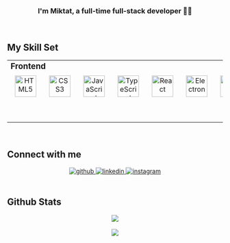 ### <div align="center">I'm Miktat, a full-time full-stack developer  👨‍💻</div> 
<br/>  

## My Skill Set
<table>
  <tr>
    <td valign="top" width="50%">
      <h3 style="margin: 0px;">Frontend</h3>
      <div style="display: flex; gap: 10px; justify-content: center; align-items: center;" align="center">
        <img
          style="margin: 10px;"
          src="https://profilinator.rishav.dev/skills-assets/html5-original-wordmark.svg"
          alt="HTML5"
          height="50"
        />
        <img
          style="margin: 10px;"
          src="https://profilinator.rishav.dev/skills-assets/css3-original-wordmark.svg"
          alt="CSS3"
          height="50"
        />
        <img
          style="margin: 10px;"
          src="https://profilinator.rishav.dev/skills-assets/javascript-original.svg"
          alt="JavaScript"
          height="50"
        />
        <img
          style="margin: 10px;"
          src="https://profilinator.rishav.dev/skills-assets/typescript-original.svg"
          alt="TypeScript"
          height="50"
        />
        <img
          style="margin: 10px;"
          src="https://profilinator.rishav.dev/skills-assets/react-original-wordmark.svg"
          alt="React"
          height="50"
        />
        <img
          style="margin: 10px;"
          src="https://profilinator.rishav.dev/skills-assets/electron-original.svg"
          alt="Electron"
          height="50"
        />
        <img
          style="margin: 10px;"
          src="https://profilinator.rishav.dev/skills-assets/flutterio-icon.svg"
          alt="Flutter"
          height="50"
        />
        <img
          style="margin: 10px;"
          src="https://profilinator.rishav.dev/skills-assets/dartlang-icon.svg"
          alt="Dart"
          height="50"
        />
      </div>
    </td>
    <td valign="top" width="50%">
       <h3>Backend</h3>
      <div style="display: flex; gap: 10px; justify-content: center; align-items: center;" align="center">
        <img
          style="margin: 10px;"
          src="https://profilinator.rishav.dev/skills-assets/nodejs-original-wordmark.svg"
          alt="Node.js"
          height="50"
        />
        <img
          style="margin: 10px;"
          src="https://profilinator.rishav.dev/skills-assets/mongodb-original-wordmark.svg"
          alt="MongoDB"
          height="50"
        />
        <img
          style="margin: 10px;"
          src="https://profilinator.rishav.dev/skills-assets/mysql-original-wordmark.svg"
          alt="MySQL"
          height="50"
        />
        <img
          style="margin: 10px;"
          src="https://profilinator.rishav.dev/skills-assets/firebase.png"
          alt="Firebase"
          height="50"
        />
      </div>
    </td>
  </tr>
</table>

<br />

## Connect with me
<div align="center">
  <a href="https://github.com/MiktatMertCento" target="_blank">
    <img
    src=https://img.shields.io/badge/github-%2324292e.svg?&style=for-the-badge&logo=github&logoColor=white
    alt=github style="margin-bottom: 5px;" />
  </a>
  <a href="https://linkedin.com/in/miktatmertcento" target="_blank">
    <img
    src=https://img.shields.io/badge/linkedin-%231E77B5.svg?&style=for-the-badge&logo=linkedin&logoColor=white
    alt=linkedin style="margin-bottom: 5px;" />
  </a>
  <a href="https://instagram.com/miktatmertcento" target="_blank">
    <img
    src=https://img.shields.io/badge/instagram-%23000000.svg?&style=for-the-badge&logo=instagram&logoColor=white
    alt=instagram style="margin-bottom: 5px;" />
  </a>
</div>

<br />

## Github Stats
<div align="center">
  <img
    src="https://github-readme-stats.vercel.app/api?username=MiktatMertCento&show_icons=true&count_private=true&hide_border=true"
    align="center"
  />
</div>

<br />

<div align="center">
  <img
    src="https://komarev.com/ghpvc/?username=MiktatMertCento&&style=flat-square"
    align="center"
  />
</div>
